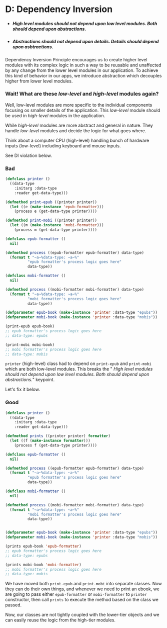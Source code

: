 # D: Dependency Inversion

* ##### High level modules should not depend upon low level modules. Both should depend upon abstractions.
* ##### Abstractions should not depend upon details. Details should depend upon asbtractions.

Dependency Inversion Principle encourages us to create higher level modules with its complex logic in such a way to be reusable and unaffected by any change from the lower level modules in our application. To achieve this kind of behavior in our apps, we introduce abstraction which decouples higher from lower level modules.

### Wait! What are these *low-level* and *high-level* modules again?

Well, low-level modules are more specific to the individual components focusing os smaller details of the application. This *low-level* module should be used in *high-level* modules in the application.

While *high-level* modules are more abstract and general in nature. They handle *low-level* modules and decide the logic for what goes where.

Think about a computer CPU (high-level) handling bunch of hardware inputs (low-level) including keyboard and mouse inputs.

See DI violation below.
### Bad

```lisp
(defclass printer ()
  ((data-type
    :initarg :data-type
    :reader get-data-type)))

(defmethod print-epub ((printer printer))
  (let ((e (make-instance 'epub-formatter)))
    (process e (get-data-type printer))))

(defmethod print-mobi ((printer printer))
  (let ((m (make-instance 'mobi-formatter)))
    (process m (get-data-type printer))))

(defclass epub-formatter ()
  nil)

(defmethod process ((epub-formatter epub-formatter) data-type)
  (format t "~a~%data-type: ~a~%"
          "epub formatter's process logic goes here"
          data-type))

(defclass mobi-formatter ()
  nil)

(defmethod process ((mobi-formatter mobi-formatter) data-type)
  (format t "~a~%data-type: ~a~%"
          "mobi formatter's process logic goes here"
          data-type))

(defparameter epub-book (make-instance 'printer :data-type "epubs"))
(defparameter mobi-book (make-instance 'printer :data-type "mobis"))

(print-epub epub-book)
;; epub formatter's process logic goes here
;; data-type: epubs

(print-mobi mobi-book)
;; mobi formatter's process logic goes here
;; data-type: mobis
```

`printer` (high-level) class had to depend on `print-epub` and `print-mobi` which are both low-level modules. This breaks the " *High level modules should not depend upon low level modules. Both should depend upon abstractions.*" keypoint.

Let's fix it below.

### Good

```lisp
(defclass printer ()
  ((data-type
    :initarg :data-type
    :reader get-data-type)))

(defmethod prints ((printer printer) formatter)
  (let ((f (make-instance formatter)))
    (process f (get-data-type printer))))

(defclass epub-formatter ()
  nil)

(defmethod process ((epub-formatter epub-formatter) data-type)
  (format t "~a~%data-type: ~a~%"
          "epub formatter's process logic goes here"
          data-type))

(defclass mobi-formatter ()
  nil)

(defmethod process ((mobi-formatter mobi-formatter) data-type)
  (format t "~a~%data-type: ~a~%"
          "mobi formatter's process logic goes here"
          data-type))


(defparameter epub-book (make-instance 'printer :data-type "epubs"))
(defparameter mobi-book (make-instance 'printer :data-type "mobis"))

(prints epub-book 'epub-formatter)
;; epub formatter's process logic goes here
;; data-type: epubs

(prints mobi-book 'mobi-formatter)
;; mobi formatter's process logic goes here
;; data-type: mobis
```

We have moved both `print-epub` and `print-mobi` into separate classes. Now they can do their own things, and whenever we need to print an ebook, we are going to pass either `epub-formatter` or `mobi-formatter` to `printer` constructor, then call `prints` to execute the method based on the class we passed.

Now, our classes are not tightly coupled with the lower-tier objects and we can easily reuse the logic from the high-tier modules.


